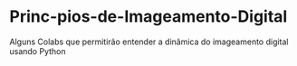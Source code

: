 # Princ-pios-de-Imageamento-Digital
Alguns Colabs que permitirão entender a dinâmica do imageamento digital usando Python
